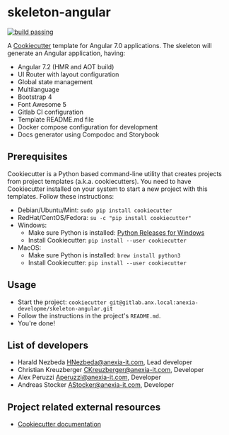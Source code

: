 # skeleton-angular

[![build passing](https://gitlab.anx.local/anexia-developme/skeleton-angular/badges/master/build.svg)](https://gitlab.anx.local/anexia-developme/skeleton-angular/builds)

A [Cookiecutter](https://cookiecutter.readthedocs.io/en/latest/) template for Angular 7.0 applications. The skeleton will generate an Angular application, having:
* Angular 7.2 (HMR and AOT build)
* UI Router with layout configuration
* Global state management
* Multilanguage
* Bootstrap 4
* Font Awesome 5
* Gitlab CI configuration
* Template README.md file
* Docker compose configuration for development
* Docs generator using Compodoc and Storybook

## Prerequisites

Cookiecutter is a Python based command-line utility that creates projects from project templates (a.k.a. cookiecutters).
You need to have Cookiecutter installed on your system to start a new project with this templates. Follow these
instructions:

* Debian/Ubuntu/Mint: `sudo pip install cookiecutter`
* RedHat/CentOS/Fedora: `su -c "pip install cookiecutter"`
* Windows:
  * Make sure Python is installed: [Python Releases for Windows](https://www.python.org/downloads/windows/)
  * Install Cookiecutter: `pip install --user cookiecutter`
* MacOS:
  * Make sure Python is installed: `brew install python3`
  * Install Cookiecutter: `pip install --user cookiecutter`

## Usage

* Start the project: `cookiecutter git@gitlab.anx.local:anexia-developme/skeleton-angular.git`
* Follow the instructions in the project's `README.md`.
* You're done!

## List of developers

* Harald Nezbeda <HNezbeda@anexia-it.com>, Lead developer
* Christian Kreuzberger <CKreuzberger@anexia-it.com>, Developer
* Alex Peruzzi <Aperuzzi@anexia-it.com>, Developer
* Andreas Stocker <AStocker@anexia-it.com>, Developer

## Project related external resources

* [Cookiecutter documentation](https://cookiecutter.readthedocs.io/en/latest/)
